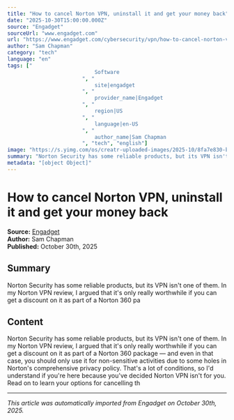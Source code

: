 ```yaml
---
title: "How to cancel Norton VPN, uninstall it and get your money back"
date: "2025-10-30T15:00:00.000Z"
source: "Engadget"
sourceUrl: "www.engadget.com"
url: "https://www.engadget.com/cybersecurity/vpn/how-to-cancel-norton-vpn-uninstall-it-and-get-your-money-back-150000872.html?src=rss"
author: "Sam Chapman"
category: "tech"
language: "en"
tags: ["
                            Software
                        ", "
                            site|engadget
                        ", "
                            provider_name|Engadget
                        ", "
                            region|US
                        ", "
                            language|en-US
                        ", "
                            author_name|Sam Chapman
                        ", "tech", "english"]
image: "https://s.yimg.com/os/creatr-uploaded-images/2025-10/8fa7e830-b512-11f0-bff6-091d2e25ea4a"
summary: "Norton Security has some reliable products, but its VPN isn't one of them. In my Norton VPN review, I argued that it's only really worthwhile if you can get a discount on it as part of a Norton 360 pa"
metadata: "[object Object]"
---
```


# How to cancel Norton VPN, uninstall it and get your money back

**Source:** [Engadget](https://www.engadget.com/cybersecurity/vpn/how-to-cancel-norton-vpn-uninstall-it-and-get-your-money-back-150000872.html?src=rss)  
**Author:** Sam Chapman  
**Published:** October 30th, 2025  

## Summary

Norton Security has some reliable products, but its VPN isn't one of them. In my Norton VPN review, I argued that it's only really worthwhile if you can get a discount on it as part of a Norton 360 pa

## Content

Norton Security has some reliable products, but its VPN isn't one of them. In my Norton VPN review, I argued that it's only really worthwhile if you can get a discount on it as part of a Norton 360 package — and even in that case, you should only use it for non-sensitive activities due to some holes in Norton's comprehensive privacy policy. That's a lot of conditions, so I'd understand if you're here because you've decided Norton VPN isn't for you. Read on to learn your options for cancelling th

---

*This article was automatically imported from Engadget on October 30th, 2025.*
